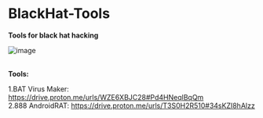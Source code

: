 # BlackHat-Tools
<b>Tools for black hat hacking</b>
<br>

![image](https://user-images.githubusercontent.com/120317751/213904412-65214282-3bae-4b9f-b243-075e91354e4b.png)

<br>
<B>Tools:</b>
<br>

1.BAT Virus Maker: https://drive.proton.me/urls/WZE6XBJC28#Pd4HNeqlBqQm
<BR>
2.888 AndroidRAT: https://drive.proton.me/urls/T3S0H2R510#34sKZI8hAlzz
